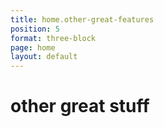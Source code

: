 ```yaml
---
title: home.other-great-features
position: 5
format: three-block
page: home
layout: default
---
```

# other great stuff


